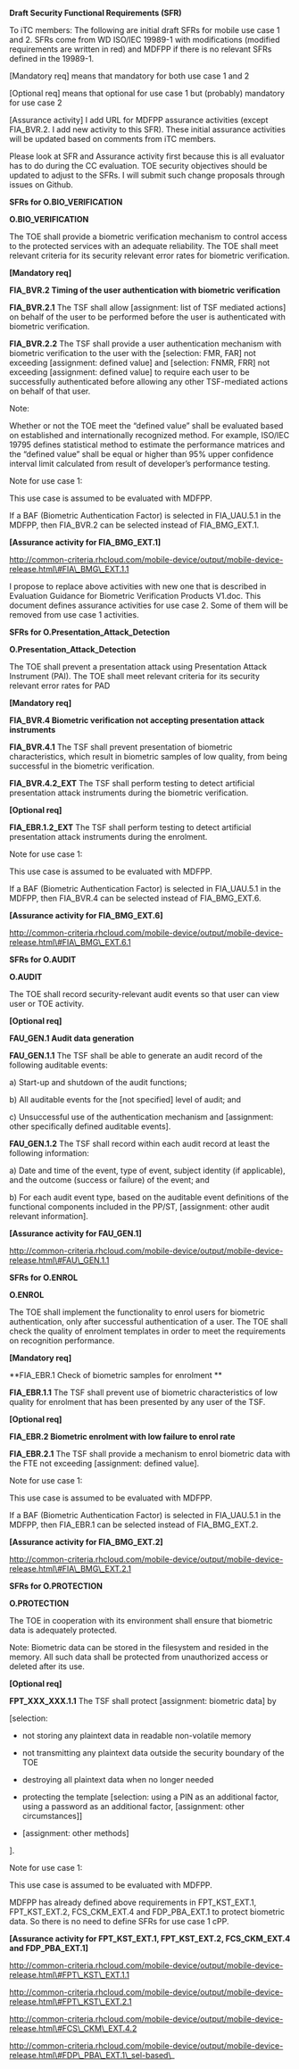 **Draft Security Functional Requirements (SFR)**

To iTC members: The following are initial draft SFRs for mobile use case
1 and 2. SFRs come from WD ISO/IEC 19989-1 with modifications (modified
requirements are written in red) and MDFPP if there is no relevant SFRs
defined in the 19989-1.

\[Mandatory req\] means that mandatory for both use case 1 and 2

\[Optional req\] means that optional for use case 1 but (probably)
mandatory for use case 2

\[Assurance activity\] I add URL for MDFPP assurance activities (except
FIA\_BVR.2. I add new activity to this SFR). These initial assurance
activities will be updated based on comments from iTC members.

Please look at SFR and Assurance activity first because this is all
evaluator has to do during the CC evaluation. TOE security objectives
should be updated to adjust to the SFRs. I will submit such change
proposals through issues on Github.

**SFRs for O.BIO\_VERIFICATION**

**O.BIO\_VERIFICATION**

The TOE shall provide a biometric verification mechanism to control
access to the protected services with an adequate reliability. The TOE
shall meet relevant criteria for its security relevant error rates for
biometric verification.

**\[Mandatory req\]**

**FIA\_BVR.2 Timing of the user authentication with biometric
verification**

**FIA\_BVR.2.1** The TSF shall allow \[assignment: list of TSF mediated
actions\] on behalf of the user to be performed before the user is
authenticated with biometric verification.

**FIA\_BVR.2.2** The TSF shall provide a user authentication mechanism
with biometric verification to the user with the \[selection: FMR, FAR\]
not exceeding \[assignment: defined value\] and \[selection: FNMR, FRR\]
not exceeding \[assignment: defined value\] to require each user to be
successfully authenticated before allowing any other TSF-mediated
actions on behalf of that user.

Note:

Whether or not the TOE meet the “defined value” shall be evaluated based
on established and internationally recognized method. For example,
ISO/IEC 19795 defines statistical method to estimate the performance
matrices and the “defined value” shall be equal or higher than 95% upper
confidence interval limit calculated from result of developer’s
performance testing.

Note for use case 1:

This use case is assumed to be evaluated with MDFPP.

If a BAF (Biometric Authentication Factor) is selected in FIA\_UAU.5.1
in the MDFPP, then FIA\_BVR.2 can be selected instead of
FIA\_BMG\_EXT.1.

**\[Assurance activity for FIA\_BMG\_EXT.1\]**

http://common-criteria.rhcloud.com/mobile-device/output/mobile-device-release.html\#FIA\_BMG\_EXT.1.1

I propose to replace above activities with new one that is described in
Evaluation Guidance for Biometric Verification Products V1.doc. This
document defines assurance activities for use case 2. Some of them will
be removed from use case 1 activities.

**SFRs for O.Presentation\_Attack\_Detection**

**O.Presentation\_Attack\_Detection**

The TOE shall prevent a presentation attack using Presentation Attack
Instrument (PAI). The TOE shall meet relevant criteria for its security
relevant error rates for PAD

**\[Mandatory req\]**

**FIA\_BVR.4 Biometric verification not accepting presentation attack
instruments**

**FIA\_BVR.4.1** The TSF shall prevent presentation of biometric
characteristics, which result in biometric samples of low quality, from
being successful in the biometric verification.

**FIA\_BVR.4.2\_EXT** The TSF shall perform testing to detect artificial
presentation attack instruments during the biometric verification.

**\[Optional req\]**

**FIA\_EBR.1.2\_EXT** The TSF shall perform testing to detect artificial
presentation attack instruments during the enrolment.

Note for use case 1:

This use case is assumed to be evaluated with MDFPP.

If a BAF (Biometric Authentication Factor) is selected in FIA\_UAU.5.1
in the MDFPP, then FIA\_BVR.4 can be selected instead of
FIA\_BMG\_EXT.6.

**\[Assurance activity for FIA\_BMG\_EXT.6\]**

http://common-criteria.rhcloud.com/mobile-device/output/mobile-device-release.html\#FIA\_BMG\_EXT.6.1

**SFRs for O.AUDIT**

**O.AUDIT**

The TOE shall record security-relevant audit events so that user can
view user or TOE activity.

**\[Optional req\]**

**FAU\_GEN.1 Audit data generation**

**FAU\_GEN.1.1** The TSF shall be able to generate an audit record of
the following auditable events:

a\) Start-up and shutdown of the audit functions;

b\) All auditable events for the \[not specified\] level of audit; and

c\) Unsuccessful use of the authentication mechanism and \[assignment:
other specifically defined auditable events\].

**FAU\_GEN.1.2** The TSF shall record within each audit record at least
the following information:

a\) Date and time of the event, type of event, subject identity (if
applicable), and the outcome (success or failure) of the event; and

b\) For each audit event type, based on the auditable event definitions
of the functional components included in the PP/ST, \[assignment: other
audit relevant information\].

**\[Assurance activity for FAU\_GEN.1\]**

http://common-criteria.rhcloud.com/mobile-device/output/mobile-device-release.html\#FAU\_GEN.1.1

**SFRs for O.ENROL**

**O.ENROL**

The TOE shall implement the functionality to enrol users for biometric
authentication, only after successful authentication of a user. The TOE
shall check the quality of enrolment templates in order to meet the
requirements on recognition performance.

**\[Mandatory req\]**

**FIA\_EBR.1 Check of biometric samples for enrolment **

**FIA\_EBR.1.1** The TSF shall prevent use of biometric characteristics
of low quality for enrolment that has been presented by any user of the
TSF.

**\[Optional req\]**

**FIA\_EBR.2 Biometric enrolment with low failure to enrol rate**

**FIA\_EBR.2.1** The TSF shall provide a mechanism to enrol biometric
data with the FTE not exceeding \[assignment: defined value\].

Note for use case 1:

This use case is assumed to be evaluated with MDFPP.

If a BAF (Biometric Authentication Factor) is selected in FIA\_UAU.5.1
in the MDFPP, then FIA\_EBR.1 can be selected instead of
FIA\_BMG\_EXT.2.

**\[Assurance activity for FIA\_BMG\_EXT.2\]**

http://common-criteria.rhcloud.com/mobile-device/output/mobile-device-release.html\#FIA\_BMG\_EXT.2.1

**SFRs for O.PROTECTION**

**O.PROTECTION**

The TOE in cooperation with its environment shall ensure that biometric
data is adequately protected.

Note: Biometric data can be stored in the filesystem and resided in the
memory. All such data shall be protected from unauthorized access or
deleted after its use.

**\[Optional req\]**

**FPT\_XXX\_XXX.1.1** The TSF shall protect \[assignment: biometric
data\] by

\[selection:

-   not storing any plaintext data in readable non-volatile memory

-   not transmitting any plaintext data outside the security boundary of
    the TOE

-   destroying all plaintext data when no longer needed

-   protecting the template \[selection: using a PIN as an additional
    factor, using a password as an additional factor, \[assignment:
    other circumstances\]\]

-   \[assignment: other methods\]

\].

Note for use case 1:

This use case is assumed to be evaluated with MDFPP.

MDFPP has already defined above requirements in FPT\_KST\_EXT.1,
FPT\_KST\_EXT.2, FCS\_CKM\_EXT.4 and FDP\_PBA\_EXT.1 to protect
biometric data. So there is no need to define SFRs for use case 1 cPP.

**\[Assurance activity for FPT\_KST\_EXT.1, FPT\_KST\_EXT.2,
FCS\_CKM\_EXT.4 and FDP\_PBA\_EXT.1\]**

http://common-criteria.rhcloud.com/mobile-device/output/mobile-device-release.html\#FPT\_KST\_EXT.1.1

http://common-criteria.rhcloud.com/mobile-device/output/mobile-device-release.html\#FPT\_KST\_EXT.2.1

http://common-criteria.rhcloud.com/mobile-device/output/mobile-device-release.html\#FCS\_CKM\_EXT.4.2

http://common-criteria.rhcloud.com/mobile-device/output/mobile-device-release.html\#FDP\_PBA\_EXT.1\_sel-based\_
